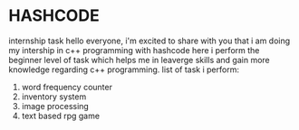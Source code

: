 # HASHCODE
internship task
hello everyone,
i'm excited to share with you that i am doing my intership in c++ programming with hashcode
here i perform the beginner level of task which helps me in leaverge skills and gain more knowledge regarding c++ programming.
list of task i perform:
1) word frequency counter
2) inventory system
3) image processing
4) text based rpg game

